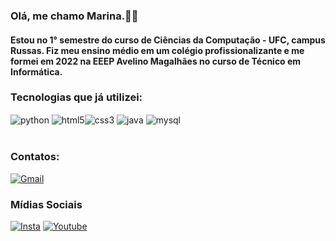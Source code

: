 ### Olá, me chamo Marina.✌🏼
#### Estou no 1° semestre do curso de Ciências da Computação - UFC, campus Russas. Fiz meu ensino médio em um colégio profissionalizante e me formei em 2022 na EEEP Avelino Magalhães no curso de Técnico em Informática. 

### Tecnologias que já utilizei:
<div style="display: inline_block"> <img align="center" alt="python" src="https://img.shields.io/badge/Python-14354C?style=for-the-badge&logo=python&logoColor=white" /> <img align="center" alt="html5" src="https://img.shields.io/badge/HTML5-E34F26?style=for-the-badge&logo=html5&logoColor=white" /><img align="center" alt="css3" src="https://img.shields.io/badge/CSS3-1572B6?style=for-the-badge&logo=css3&logoColor=white" />
<img align="center" alt="java" src="https://img.shields.io/badge/Java-ED8B00?style=for-the-badge&logo=openjdk&logoColor=white" />
<img align="center" alt="mysql" src="https://img.shields.io/badge/MySQL-00000F?style=for-the-badge&logo=mysql&logoColor=white" />
<div><br/>

### Contatos:
[![Gmail](https://img.shields.io/badge/Gmail-D14836?style=for-the-badge&logo=gmail&logoColor=white)](https://is.gd/devmarina)

### Mídias Sociais
[![Insta](https://img.shields.io/badge/Instagram-E4405F?style=for-the-badge&logo=instagram&logoColor=white)](https://instagram.com/vlwmarina?igshid=OGQ5ZDc2ODk2ZA==)
[![Youtube](https://img.shields.io/badge/YouTube-FF0000?style=for-the-badge&logo=youtube&logoColor=white)](https://www.youtube.com/@devmarina)


